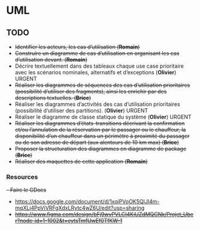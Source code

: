 # UML

## TODO

- ~~Identifier les acteurs, les cas d’utilisation (**Romain**)~~
- ~~Construire un diagramme de cas d’utilisation en organisant les cas d’utilisation devant. (**Romain**)~~
- Décrire textuellement dans des tableaux chaque use case prioritaire avec les scénarios nominales, alternatifs et d’exceptions (**Olivier**) URGENT
- ~~Réaliser les diagrammes de séquences des cas d’utilisation prioritaires (possibilité d’utiliser des fragments), ainsi les enrichir par des descriptions textuelles. (**Brice**)~~
- Réaliser les diagrammes d’activités des cas d’utilisation prioritaires (possibilité d’utiliser des partitions). (**Olivier**) URGENT
- Réaliser le diagramme de classe statique du système (**Olivier**) URGENT
- ~~Réaliser les diagrammes d’états-transitions décrivant la confirmation et/ou l’annulation de la réservation par le passager ou le chauffeur, la disponibilité d’un chauffeur dans un périmètre à proximité du passager ou de son adresse de départ (aux alentours de 10 km max) (**Brice**)~~
- ~~Proposer la structuration des diagrammes en diagramme de package  (**Brice**)~~
- ~~Réaliser des maquettes de cette application (**Romain**)~~

### Resources

~~- Faire le GDocs~~

- https://docs.google.com/document/d/1xqiPVoOK5QlJI4m-mqXLj4PpViVRFgXdxLRytc4wZ6U/edit?usp=sharing
- ~~https://www.figma.com/design/bFj9wvPVLCI4KiUZdMQGNk/Projet_Uber?node-id=1-1002&t=eytsTmfUwEf0TfKW-1~~

